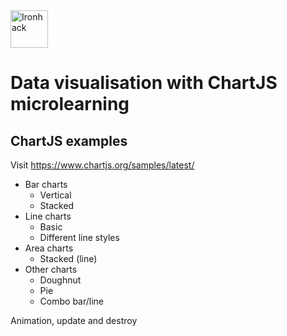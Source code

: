 <img src="https://raw.githubusercontent.com/webmad1019-1/w1d3-advanced-selectors-positioning-full-layout/master/img/ironhack.svg?sanitize=true" alt="Ironhack" width="60"/>

# Data visualisation with ChartJS microlearning

## ChartJS examples

Visit https://www.chartjs.org/samples/latest/

* Bar charts
  * Vertical
  * Stacked
* Line charts
  * Basic
  * Different line styles
* Area charts
  * Stacked (line)
* Other charts
  * Doughnut
  * Pie
  * Combo bar/line

Animation, update and destroy